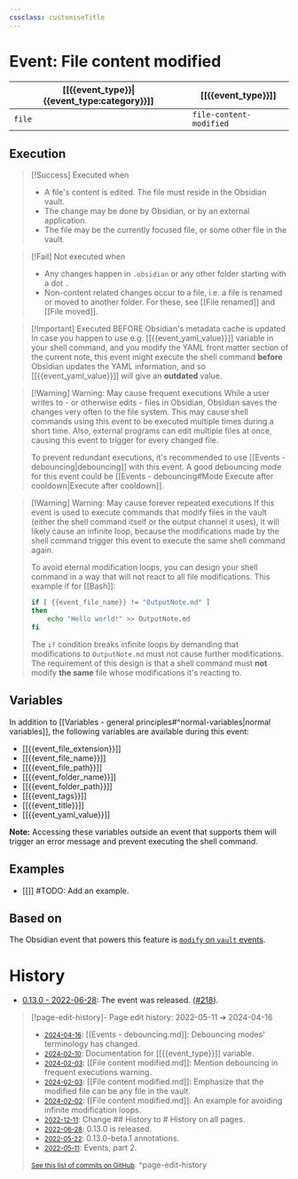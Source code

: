 ```yaml
---
cssclass: customiseTitle
---
```

# Event: File content modified
| [[{{event_type}}\|{{event_type:category}}]] | [[{{event_type}}]] |
| ---- | --- |
| `file` | `file-content-modified` |
## Execution
> [!Success] Executed when
> - A file's content is edited. The file must reside in the Obsidian vault.
> - The change may be done by Obsidian, or by an external application.
> - The file may be the currently focused file, or some other file in the vault.

> [!Fail] Not executed when
> - Any changes happen in `.obsidian` or any other folder starting with a dot `.`
> - Non-content related changes occur to a file, i.e. a file is renamed or moved to another folder. For these, see [[File renamed]] and [[File moved]].

> [!Important] Executed BEFORE Obsidian's metadata cache is updated
> In case you happen to use e.g. [[{{event_yaml_value}}]] variable in your shell command, and you modify the YAML front matter section of the current note, this event might execute the shell command **before** Obsidian updates the YAML information, and so [[{{event_yaml_value}}]] will give an **outdated** value.

> [!Warning] Warning: May cause frequent executions
> While a user writes to - or otherwise edits - files in Obsidian, Obsidian saves the changes very often to the file system. This may cause shell commands using this event to be executed multiple times during a short time. Also, external programs can edit multiple files at once, causing this event to trigger for every changed file.
> 
> To prevent redundant executions, it's recommended to use [[Events - debouncing|debouncing]] with this event. A good debouncing mode for this event could be [[Events - debouncing#Mode Execute after cooldown|Execute after cooldown]].

> [!Warning] Warning: May cause forever repeated executions
> If this event is used to execute commands that modify files in the vault (either the shell command itself or the output channel it uses), it will likely cause an infinite loop, because the modifications made by the shell command trigger this event to execute the same shell command again.
> 
> To avoid eternal modification loops, you can design your shell command in a way that will not react to all file modifications. This example if for [[Bash]]:
> ```bash
> if [ {{event_file_name}} != "OutputNote.md" ]
> then
>     echo "Hello world!" >> OutputNote.md
> fi
> ```
> The `if` condition breaks infinite loops by demanding that modifications to `OutputNote.md` must not cause further modifications. The requirement of this design is that a shell command must **not** modify **the same** file whose modifications it's reacting to.

## Variables

In addition to [[Variables - general principles#^normal-variables|normal variables]], the following variables are available during this event:

- [[{{event_file_extension}}]]
- [[{{event_file_name}}]]
- [[{{event_file_path}}]]
- [[{{event_folder_name}}]]
- [[{{event_folder_path}}]]
- [[{{event_tags}}]]
- [[{{event_title}}]]
- [[{{event_yaml_value}}]]

**Note:** Accessing these variables outside an event that supports them will trigger an error message and prevent executing the shell command.

## Examples
- [[]] #TODO: Add an example.

## Based on
The Obsidian event that powers this feature is [`modify` on `vault` events](https://github.com/obsidianmd/obsidian-api/blob/763a243b4ec295c9c460560e9b227c8f18d8199b/obsidian.d.ts#L3260).

# History
- [0.13.0 - 2022-06-28](https://github.com/Taitava/obsidian-shellcommands/blob/main/CHANGELOG.md#0130---2022-06-28): The event was released. ([#218](https://github.com/Taitava/obsidian-shellcommands/issues/123)).

> [!page-edit-history]- Page edit history: 2022-05-11 &#10132; 2024-04-16
> - [<small>2024-04-16</small>](https://github.com/Taitava/obsidian-shellcommands-documentation/commit/9de13888a6eec582a73b6eda9bae5a27adee1195): [[Events - debouncing.md]]: Debouncing modes' terminology has changed.
> - [<small>2024-02-10</small>](https://github.com/Taitava/obsidian-shellcommands-documentation/commit/0ef4d4c717223599d69d32a92845bef694925026): Documentation for [[{{event_type}}]] variable.
> - [<small>2024-02-03</small>](https://github.com/Taitava/obsidian-shellcommands-documentation/commit/cf515ff133396d89b8a365577e47dff6b7b894b7): [[File content modified.md]]: Mention debouncing in frequent executions warning.
> - [<small>2024-02-03</small>](https://github.com/Taitava/obsidian-shellcommands-documentation/commit/7984c975a239604b8940c8165d3727a5001645a6): [[File content modified.md]]: Emphasize that the modified file can be any file in the vault.
> - [<small>2024-02-02</small>](https://github.com/Taitava/obsidian-shellcommands-documentation/commit/35079f682dcce7df20ec23c514d0a6c9d4da42a2): [[File content modified.md]]: An example for avoiding infinite modification loops.
> - [<small>2022-12-11</small>](https://github.com/Taitava/obsidian-shellcommands-documentation/commit/10ffc392aaf12df9cc211fb05030d43bcb772aad): Change ## History to # History on all pages.
> - [<small>2022-06-28</small>](https://github.com/Taitava/obsidian-shellcommands-documentation/commit/49efe1a5a719cb695cc0a4a96d05c10548298804): 0.13.0 is released.
> - [<small>2022-05-22</small>](https://github.com/Taitava/obsidian-shellcommands-documentation/commit/bb37c1f8ee6630879a4d6578eae61c50730cda97): 0.13.0-beta.1 annotations.
> - [<small>2022-05-11</small>](https://github.com/Taitava/obsidian-shellcommands-documentation/commit/5bbc04d5721f6b3723fd5baade2975a596e799dc): Events, part 2.
> 
> [<small>See this list of commits on GitHub</small>](https://github.com/Taitava/obsidian-shellcommands-documentation/commits/main/Events/File%20content%20modified.md).
> ^page-edit-history